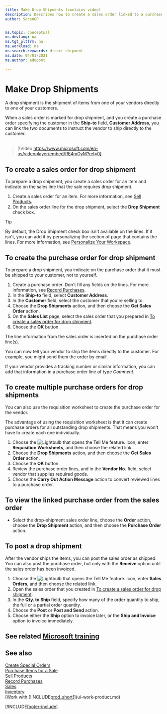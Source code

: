 ```yaml
---
title: Make Drop Shipments (contains video)
description: Describes how to create a sales order linked to a purchase order to enable shipment directly from the vendor to the customer.
author: SorenGP


ms.topic: conceptual
ms.devlang: na
ms.tgt_pltfrm: na
ms.workload: na
ms.search.keywords: direct shipment
ms.date: 04/01/2021
ms.author: edupont

---
```

# Make Drop Shipments

A drop shipment is the shipment of items from one of your vendors directly to one of your customers.

When a sales order is marked for drop shipment, and you create a purchase order specifying the customer in the **Ship-to** field, **Customer Address**, you can link the two documents to instruct the vendor to ship directly to the customer.
<br><br>  
  
> [!Video https://www.microsoft.com/en-us/videoplayer/embed/RE4mOyM?rel=0]

## To create a sales order for drop shipment

To prepare a drop shipment, you create a sales order for an item and indicate on the sales line that the sale requires drop shipment.

1. Create a sales order for an item. For more information, see [Sell Products](sales-how-sell-products.md).
2. On the sales order line for the drop shipment, select the **Drop Shipment** check box. 

> [!TIP]
> By default, the Drop Shipment check box isn't available on the lines. If it isn't, you can add it by personalizing the section of page that contains the lines. For more information, see [Personalize Your Workspace](ui-personalization-user.md).

## To create the purchase order for drop shipment

To prepare a drop shipment, you indicate on the purchase order that it must be shipped to your customer, not to yourself.

1. Create a purchase order. Don't fill any fields on the lines. For more information, see [Record Purchases](purchasing-how-record-purchases.md).
2. In the **Ship-to** field, select **Customer Address**.
3. In the **Customer** field, select the customer that you're selling to.
4. Choose the **Drop Shipments** action, and then choose the **Get Sales Order** action.
5. On the **Sales List** page, select the sales order that you prepared in [To create a sales order for drop shipment](#to-create-a-sales-order-for-drop-shipment).
6. Choose the **OK** button.

The line information from the sales order is inserted on the purchase order line(s).

You can now tell your vendor to ship the items directly to the customer. For example, you might send them the order by email. 

If your vendor provides a tracking number or similar information, you can add that information in a purchase order line of type *Comment*.  

## To create multiple purchase orders for drop shipments

You can also use the requisition worksheet to create the purchase order for the vendor. 

The advantage of using the requisition worksheet is that it can create purchase orders for all outstanding drop shipments. That means you won't have to create each one individually.

1. Choose the ![Lightbulb that opens the Tell Me feature.](media/ui-search/search_small.png "Tell me what you want to do") icon, enter **Requisition Worksheets**, and then choose the related link.
2. Choose the **Drop Shipments** action, and then choose the **Get Sales Order** action.
3. Choose the **OK** button.
4. Review the purchase order lines, and in the **Vendor No.** field, select vendor that supplies required goods. 
5. Choose the **Carry Out Action Message** action to convert reviewed lines to a purchase order.

## To view the linked purchase order from the sales order

* Select the drop-shipment sales order line, choose the **Order** action, choose the **Drop Shipment** action, and then choose the **Purchase Order** action.

## To post a drop shipment

After the vendor ships the items, you can post the sales order as shipped. You can also post the purchase order, but only with the **Receive** option until the sales order has been invoiced.

1. Choose the ![Lightbulb that opens the Tell Me feature.](media/ui-search/search_small.png "Tell me what you want to do") icon, enter **Sales Orders**, and then choose the related link.
2. Open the sales order that you created in [To create a sales order for drop shipment](#to-create-a-sales-order-for-drop-shipment).
3. In the **Qty. to Ship** field, specify how many of the order quantity to ship, the full or a partial order quantity.
4. Choose the **Post** or **Post and Send** action.
5. Choose either the **Ship** option to invoice later, or the **Ship and Invoice** option to invoice immediately.

## See related [Microsoft training](/training/modules/create-sales-documents-dynamics-365-business-central/)

## See also

[Create Special Orders](sales-how-to-create-special-orders.md)  
[Purchase Items for a Sale](purchasing-how-purchase-products-sale.md)  
[Sell Products](sales-how-sell-products.md)  
[Record Purchases](purchasing-how-record-purchases.md)  
[Sales](sales-manage-sales.md)  
[Inventory](inventory-manage-inventory.md)  
[Work with [!INCLUDE[prod_short](includes/prod_short.md)]](ui-work-product.md)


[!INCLUDE[footer-include](includes/footer-banner.md)]
